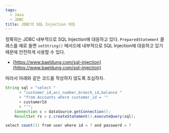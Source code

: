 ```yaml
---
tags:
  - Java
  - JDBC
title: JDBC의 SQL Injection 대응
---
```


정확히는 JDBC 내부적으로 SQL Injection에 대응하고 있다. `PreparedStatement` 클래스를 예로 들면 `setString()` 메서드에 내부적으로 SQL Injection에 대응하고 있기 때문에 안전하게 사용할 수 있다.

- [https://www.baeldung.com/sql-injection](https://www.baeldung.com/sql-injection)

따라서 아래와 같은 코드를 작성하지 않도록 조심하자.

```java
String sql = "select "
      + "customer_id,acc_number,branch_id,balance "
      + "from Accounts where customer_id = '"
      + customerId 
      + "'";
    Connection c = dataSource.getConnection();
    ResultSet rs = c.createStatement().executeQuery(sql);

select count(1) from user where id = ? and password = ?
```

